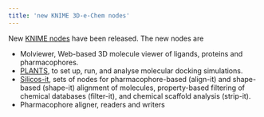 ```yaml
---
title: 'new KNIME 3D-e-Chem nodes'
---
```

New <a href="https://www.knime.com/3d-e-chem-nodes-for-knime">KNIME nodes</a> have been released.
The new nodes are 
<ul>
<li>Molviewer, Web-based 3D molecule viewer of ligands, proteins and pharmacophores.</li>
<li><a href="http://www.mnf.uni-tuebingen.de/fachbereiche/pharmazie-und-biochemie/pharmazie/pharmazeutische-chemie/pd-dr-t-exner/research/plants.html">PLANTS</a>, to set up, run, and analyse molecular docking simulations.</li>
<li><a href="http://silicos-it.be.s3-website-eu-west-1.amazonaws.com/">Silicos-it</a>, sets of nodes for pharmacophore-based (align-it) and shape-based (shape-it) alignment of molecules, property-based filtering of chemical databases (filter-it), and chemical scaffold analysis (strip-it).</li>
<li>Pharmacophore aligner, readers and writers</li>
</ul>
